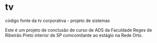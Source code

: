 # tv
código fonte da tv corporativa - projeto de sistemas


Este é um projeto de conclusão de curso de ADS da Faculdade Reges de Ribeirão Preto interior de SP comcomitante ao estágio na Rede Orto.
